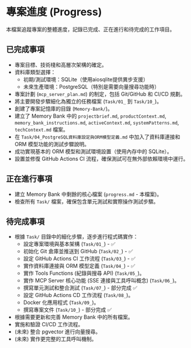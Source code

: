 # 專案進度 (Progress)

本檔案追蹤專案的整體進度，記錄已完成、正在進行和待完成的工作項目。

## 已完成事項
- 專案目標、技術棧和高層次架構的確定。
- 資料庫類型選擇：
  - 初期/測試環境：SQLite（使用aiosqlite提供異步支援）
  - 未來生產環境：PostgreSQL（特別是需要向量搜尋功能時）
- 專案計劃 (`mcp_server_plan.md`) 的制定，包括 Git/GitHub 和 CI/CD 規劃。
- 將主要開發步驟細化為獨立的任務檔案 (`Task/01_` 到 `Task/10_`)。
- 創建了專案記憶庫的目錄 (`Memory-Bank/`)。
- 建立了 Memory Bank 中的 `projectbrief.md`, `productContext.md`, `memory_bank_instructions.md`, `activeContext.md`, `systemPatterns.md`, `techContext.md` 檔案。
- 在 `Task/04_PostgreSQL資料庫設定與ORM模型定義.md` 中加入了資料庫連接和 ORM 模型功能的測試步驟說明。
- 成功實現基本的 ORM 模型和測試環境設置（使用內存中的 SQLite）。
- 設置並修復 GitHub Actions CI 流程，確保測試可在無外部依賴環境中運行。

## 正在進行事項
- 建立 Memory Bank 中剩餘的核心檔案 (`progress.md` - 本檔案)。
- 檢查所有 `Task/` 檔案，確保包含單元測試和實際操作測試步驟。

## 待完成事項
- 根據 `Task/` 目錄中的細化步驟，逐步進行程式碼實作：
    - 設定專案環境與基本架構 (`Task/01_`) - ✅
    - 初始化 Git 倉庫並推送到 GitHub (`Task/02_`) - ✅ 
    - 設定 GitHub Actions CI 工作流程 (`Task/03_`) - ✅
    - 實作資料庫連接與 ORM 模型定義 (`Task/04_`) - ✅
    - 實作 Tools Functions (紀錄與搜尋 API) (`Task/05_`)。
    - 實作 MCP Server 核心功能 (SSE 連接與工具呼叫概念) (`Task/06_`)。
    - 撰寫單元測試和整合測試 (`Task/07_`) - 部分完成 ✅
    - 設定 GitHub Actions CD 工作流程 (`Task/08_`)。
    - Docker 化應用程式 (`Task/09_`)。
    - 撰寫專案文件 (`Task/10_`) - 部分完成 ✅
- 根據需要更新和完善 Memory Bank 中的所有檔案。
- 實施和驗證 CI/CD 工作流程。
- (未來) 整合 pgvector 進行向量搜尋。
- (未來) 實作更完整的工具呼叫機制。 